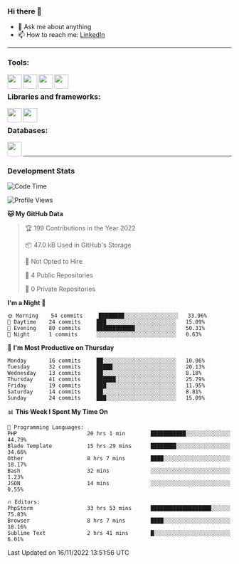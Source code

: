 ### Hi there 👋

<!-- - 🔭 I’m currently working on [huyviet] -->
- 💬 Ask me about anything
- 📫 How to reach me: [LinkedIn]
<!-- - ⚡ Fun fact: abc -->

---

### Tools:
<img align='left' height="32" width="32" src="https://cdn.jsdelivr.net/npm/simple-icons@4.8.0/icons/phpstorm.svg" />
<img align='left' height="32" width="32" src="https://cdn.jsdelivr.net/npm/simple-icons@4.8.0/icons/sublimetext.svg" />
<img align='left' height="32" width="32" src="https://cdn.jsdelivr.net/npm/simple-icons@4.8.0/icons/laragon.svg" />
<img align='left' height="32" width="32" src="https://cdn.jsdelivr.net/npm/simple-icons@4.8.0/icons/xampp.svg" />
<br>

### Libraries and frameworks:
<img align='left' height="32" width="32" src="https://cdn.jsdelivr.net/npm/simple-icons@4.8.0/icons/laravel.svg" />
<img align='left' height="32" width="32" src="https://cdn.jsdelivr.net/npm/simple-icons@4.8.0/icons/jquery.svg" />
<br>

### Databases:
<img align='left' height="32" width="32" src="https://cdn.jsdelivr.net/npm/simple-icons@4.8.0/icons/mysql.svg" />
<br>

---
### Development Stats
<!--START_SECTION:waka-->
![Code Time](http://img.shields.io/badge/Code%20Time-381%20hrs%2054%20mins-blue)

![Profile Views](http://img.shields.io/badge/Profile%20Views-0-blue)

**🐱 My GitHub Data** 

> 🏆 199 Contributions in the Year 2022
 > 
> 📦 47.0 kB Used in GitHub's Storage 
 > 
> 🚫 Not Opted to Hire
 > 
> 📜 4 Public Repositories 
 > 
> 🔑 0 Private Repositories  
 > 
**I'm a Night 🦉** 

```text
🌞 Morning    54 commits     ████████░░░░░░░░░░░░░░░░░   33.96% 
🌆 Daytime    24 commits     ███░░░░░░░░░░░░░░░░░░░░░░   15.09% 
🌃 Evening    80 commits     ████████████░░░░░░░░░░░░░   50.31% 
🌙 Night      1 commits      ░░░░░░░░░░░░░░░░░░░░░░░░░   0.63%

```
📅 **I'm Most Productive on Thursday** 

```text
Monday       16 commits     ██░░░░░░░░░░░░░░░░░░░░░░░   10.06% 
Tuesday      32 commits     █████░░░░░░░░░░░░░░░░░░░░   20.13% 
Wednesday    13 commits     ██░░░░░░░░░░░░░░░░░░░░░░░   8.18% 
Thursday     41 commits     ██████░░░░░░░░░░░░░░░░░░░   25.79% 
Friday       19 commits     ███░░░░░░░░░░░░░░░░░░░░░░   11.95% 
Saturday     14 commits     ██░░░░░░░░░░░░░░░░░░░░░░░   8.81% 
Sunday       24 commits     ███░░░░░░░░░░░░░░░░░░░░░░   15.09%

```


📊 **This Week I Spent My Time On** 

```text
💬 Programming Languages: 
PHP                      20 hrs 1 min        ███████████░░░░░░░░░░░░░░   44.79% 
Blade Template           15 hrs 29 mins      ████████░░░░░░░░░░░░░░░░░   34.66% 
Other                    8 hrs 7 mins        ████░░░░░░░░░░░░░░░░░░░░░   18.17% 
Bash                     32 mins             ░░░░░░░░░░░░░░░░░░░░░░░░░   1.23% 
JSON                     14 mins             ░░░░░░░░░░░░░░░░░░░░░░░░░   0.55%

🔥 Editors: 
PhpStorm                 33 hrs 53 mins      ███████████████████░░░░░░   75.83% 
Browser                  8 hrs 7 mins        ████░░░░░░░░░░░░░░░░░░░░░   18.16% 
Sublime Text             2 hrs 41 mins       █░░░░░░░░░░░░░░░░░░░░░░░░   6.01%

```


 Last Updated on 16/11/2022 13:51:56 UTC
<!--END_SECTION:waka-->

[huyviet]: https://huyviet.vn/
[LinkedIn]: https://www.linkedin.com/in/huy-nguyễn-733a23246/
